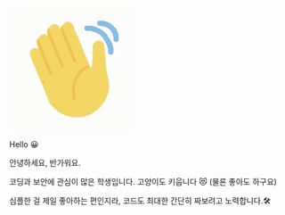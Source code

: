<img src="https://github.com/Imj0707/Imj0707/blob/main/wavinghand.gif">

Hello 😀

안녕하세요, 반가워요.

코딩과 보안에 관심이 많은 학생입니다.
고양이도 키웁니다 😻 (물론 좋아도 하구요)

심플한 걸 제일 좋아하는 편인지라, 코드도 최대한 간단히 짜보려고 노력합니다.🛠
<!---
Imj0707/Imj0707 is a ✨ special ✨ repository because its `README.md` (this file) appears on your GitHub profile.
You can click the Preview link to take a look at your changes.
--->
